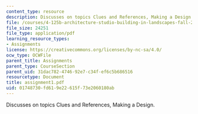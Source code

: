 ```yaml
---
content_type: resource
description: Discusses on topics Clues and References, Making a Design.
file: /courses/4-125b-architecture-studio-building-in-landscapes-fall-2005/01748730fd619e22615f73e2060180ab_assignment1.pdf
file_size: 24251
file_type: application/pdf
learning_resource_types:
- Assignments
license: https://creativecommons.org/licenses/by-nc-sa/4.0/
ocw_type: OCWFile
parent_title: Assignments
parent_type: CourseSection
parent_uid: 31dac782-4746-92e7-c34f-ef6c5b686516
resourcetype: Document
title: assignment1.pdf
uid: 01748730-fd61-9e22-615f-73e2060180ab
---
```

Discusses on topics Clues and References, Making a Design.